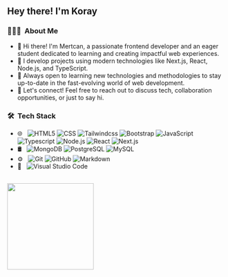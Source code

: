 <h2> Hey there! I'm Koray</h2>

<h3> 👨🏻‍💻 &nbsp;About Me </h3>

- 👋 Hi there! I'm Mertcan, a passionate frontend developer and an eager student dedicated to learning and creating impactful web experiences.
- 🔭 I develop projects using modern technologies like Next.js, React, Node.js, and TypeScript.
- 🌱 Always open to learning new technologies and methodologies to stay up-to-date in the fast-evolving world of web development.
- 💬 Let's connect! Feel free to reach out to discuss tech, collaboration opportunities, or just to say hi.

<h3> 🛠 &nbsp;Tech Stack</h3>

- 🌐 &nbsp;
  ![HTML5](https://img.shields.io/badge/-HTML5-333333?style=flat&logo=HTML5)
  ![CSS](https://img.shields.io/badge/-CSS-333333?style=flat&logo=CSS3&logoColor=1572B6)
  ![Tailwindcss](https://img.shields.io/badge/tailwindcss-333333?style=flat&logo=tailwindcss)
  ![Bootstrap](https://img.shields.io/badge/-Bootstrap-333333?style=flat&logo=bootstrap&logoColor=563D7C)
  ![JavaScript](https://img.shields.io/badge/-JavaScript-333333?style=flat&logo=javascript)
  ![Typescript](https://shields.io/badge/TypeScript-333333?style=flat&logo=TypeScript)
  ![Node.js](https://img.shields.io/badge/-Node.js-333333?style=flat&logo=node.js)
  ![React](https://img.shields.io/badge/-React-333333?style=flat&logo=react)
  ![Next.js](https://img.shields.io/badge/next.js-333333?style=flat&logo=nextdotjs&logoColor=white)
- 🛢 &nbsp;
  ![MongoDB](https://img.shields.io/badge/-MongoDB-333333?style=flat&logo=mongodb)
  ![PostgreSQL](https://img.shields.io/badge/postgresql-333333?style=flat&logo=postgresql&logoColor=white)
  ![MySQL](https://img.shields.io/badge/-MySQL-333333?style=flat&logo=mysql)
- ⚙️ &nbsp;
  ![Git](https://img.shields.io/badge/-Git-333333?style=flat&logo=git)
  ![GitHub](https://img.shields.io/badge/-GitHub-333333?style=flat&logo=github)
  ![Markdown](https://img.shields.io/badge/-Markdown-333333?style=flat&logo=markdown)
- 🔧 &nbsp;
  ![Visual Studio Code](https://img.shields.io/badge/-Visual%20Studio%20Code-333333?style=flat&logo=visual-studio-code&logoColor=007ACC)

<br/>

<img height="200em" src="https://github-readme-stats.vercel.app/api/top-langs/?username=mertcanoncul0" />
